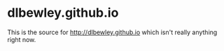 dlbewley.github.io
==================

This is the source for http://dlbewley.github.io
which isn't really anything right now.
